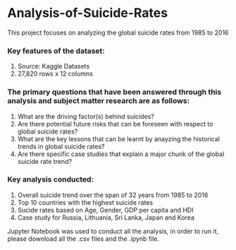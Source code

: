 # Analysis-of-Suicide-Rates
This project focuses on analyzing the global suicide rates from 1985 to 2016

### Key features of the dataset:
1. Source: Kaggle Datasets
2. 27,820 rows x 12 columns

### The primary questions that have been answered through this analysis and subject matter research are as follows:
1. What are the driving factor(s) behind suicides?
2. Are there potential future risks that can be foreseen with respect to global suicide rates?
3. What are the key lessons that can be learnt by anayzing the historical trends in global suicide rates?
4. Are there specific case studies that explain a major chunk of the global suicide rate trend?

### Key analysis conducted:
1. Overall suicide trend over the span of 32 years from 1985 to 2016
2. Top 10 countries with the highest suicide rates
3. Sucide rates based on Age, Gender, GDP per capita and HDI
4. Case study for Russia, Lithuania, Sri Lanka, Japan and Korea

Jupyter Notebook was used to conduct all the analysis, in order to run it, please download all the .csv files and the .ipynb file.
